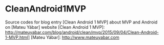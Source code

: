 # CleanAndroid1MVP
Source codes for blog entry [Clean Android 1 MVP] about MVP and Android on [Mateu Yábar] website
[Clean Android 1 MVP]: http://mateuyabar.com/blog/android/clean/mvp/2015/09/04/Clean-Android-1-MVP.html]
[Mateu Yábar]: http://www.mateuyabar.com
